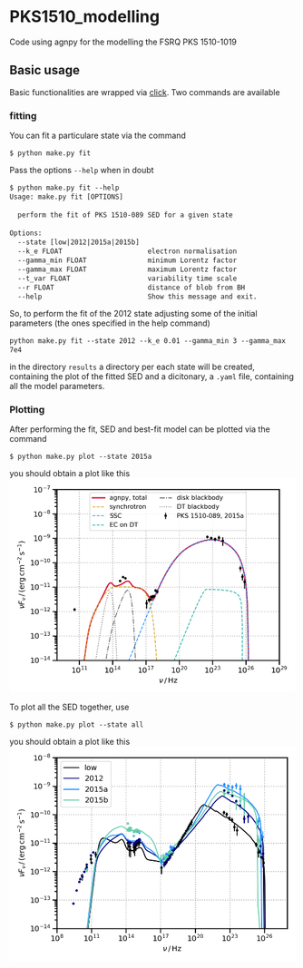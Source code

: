# PKS1510_modelling
Code using agnpy for the modelling the FSRQ PKS 1510-1019

## Basic usage

Basic functionalities are wrapped via [click](https://click.palletsprojects.com/en/8.0.x/).
Two commands are available 

### fitting
You can fit a particulare state via the command
```shell 
$ python make.py fit
```
Pass the options `--help` when in doubt
```shell
$ python make.py fit --help
Usage: make.py fit [OPTIONS]

  perform the fit of PKS 1510-089 SED for a given state

Options:
  --state [low|2012|2015a|2015b]
  --k_e FLOAT                     electron normalisation
  --gamma_min FLOAT               minimum Lorentz factor
  --gamma_max FLOAT               maximum Lorentz factor
  --t_var FLOAT                   variability time scale
  --r FLOAT                       distance of blob from BH
  --help                          Show this message and exit.
```

So, to perform the fit of the 2012 state adjusting some of the initial parameters (the ones specified in the help command)
```shell
python make.py fit --state 2012 --k_e 0.01 --gamma_min 3 --gamma_max 7e4
```
in the directory `results` a directory per each state will be created, containing the plot of the fitted SED and a dicitonary, a `.yaml` file, containing all the model parameters.

### Plotting

After performing the fit, SED and best-fit model can be plotted via the command
```shell
$ python make.py plot --state 2015a
```
you should obtain a plot like this
![](results/sed_2015a.png)

To plot all the SED together, use
```shell
$ python make.py plot --state all
```
you should obtain a plot like this
![](results/sed_all_states.png)